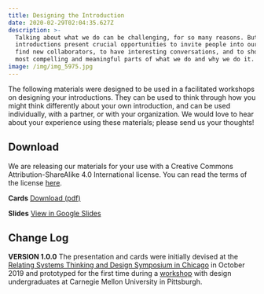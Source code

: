 ```yaml
---
title: Designing the Introduction
date: 2020-02-29T02:04:35.627Z
description: >-
  Talking about what we do can be challenging, for so many reasons. But
  introductions present crucial opportunities to invite people into our work, to
  find new collaborators, to have interesting conversations, and to showcase the
  most compelling and meaningful parts of what we do and why we do it.
image: /img/img_5975.jpg
---
```

The following materials were designed to be used in a facilitated workshops on designing your introductions. They can be used to think through how you might think differently about your own introduction, and can be used individually, with a partner, or with your organization. We would love to hear about your experience using these materials; please send us your thoughts!

## Download

We are releasing our materials for your use with a Creative Commons Attribution-ShareAlike 4.0 International license. You can read the terms of the license [here](https://creativecommons.org/licenses/by-sa/4.0/).

**Cards** [Download (pdf)](/docs/CardsFlipped.pdf)

**Slides** [View in Google Slides](https://docs.google.com/presentation/d/1C_xWRoD6vi6ldWhhbBdYxoXM5Rt2Y6lwUvCAHcOLYi8/edit?usp=sharing)

## Change Log

**VERSION 1.0.0** The presentation and cards were initially devised at the [Relating Systems Thinking and Design Symposium in Chicago](/work/introducing-yourself-as-a-systemic-designer/) in October 2019 and prototyped for the first time during a [workshop](/work/introductions-workshop-at-the-carnegie-mellon-school-of-design/) with design undergraduates at Carnegie Mellon University in Pittsburgh.
